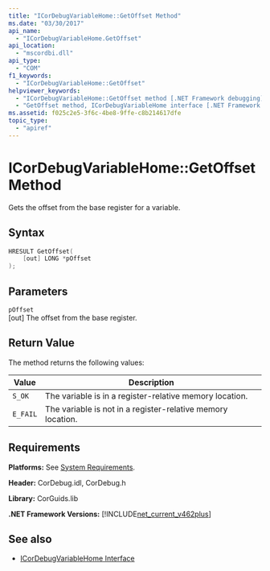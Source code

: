 ```yaml
---
title: "ICorDebugVariableHome::GetOffset Method"
ms.date: "03/30/2017"
api_name: 
  - "ICorDebugVariableHome.GetOffset"
api_location: 
  - "mscordbi.dll"
api_type: 
  - "COM"
f1_keywords: 
  - "ICorDebugVariableHome::GetOffset"
helpviewer_keywords: 
  - "ICorDebugVariableHome::GetOffset method [.NET Framework debugging]"
  - "GetOffset method, ICorDebugVariableHome interface [.NET Framework debugging]"
ms.assetid: f025c2e5-3f6c-4be8-9ffe-c8b214617dfe
topic_type: 
  - "apiref"
---
```

# ICorDebugVariableHome::GetOffset Method
Gets the offset from the base register for a variable.  
  
## Syntax  
  
```cpp  
HRESULT GetOffset(  
    [out] LONG *pOffset  
);  
```  
  
## Parameters  
 `pOffset`  
 [out] The offset from the base register.  
  
## Return Value  
 The method returns the following values:  
  
|Value|Description|  
|-----------|-----------------|  
|`S_OK`|The variable is in a register-relative memory location.|  
|`E_FAIL`|The variable is not in a register-relative memory location.|  
  
## Requirements  
 **Platforms:** See [System Requirements](../../get-started/system-requirements.md).  
  
 **Header:** CorDebug.idl, CorDebug.h  
  
 **Library:** CorGuids.lib  
  
 **.NET Framework Versions:** [!INCLUDE[net_current_v462plus](../../../../includes/net-current-v462plus-md.md)]  
  
## See also

- [ICorDebugVariableHome Interface](icordebugvariablehome-interface.md)
